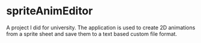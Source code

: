 # spriteAnimEditor

A project I did for university. The application is used to create 2D animations from a sprite sheet and save them to a text based custom file format.